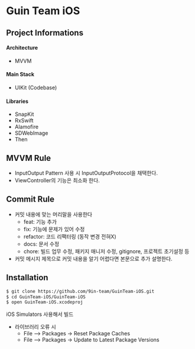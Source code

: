 # Guin Team iOS

## Project Informations
#### Architecture
 - MVVM
#### Main Stack
 - UIKit (Codebase)
#### Libraries
 - SnapKit
 - RxSwift
 - Alamofire
 - SDWebImage
 - Then
 
 
## MVVM Rule
 - InputOutput Pattern 사용 시 InputOutputProtocol을 채택한다.
 - ViewController의 기능은 최소화 한다.


## Commit Rule
* 커밋 내용에 맞는 머리말을 사용한다
  * feat: 기능 추가
  * fix: 기능에 문제가 있어 수정
  * refactor: 코드 리팩터링 (동작 변경 전혀X)
  * docs: 문서 수정
  * chore: 빌드 업무 수정, 패키지 매니저 수정, gitignore, 프로젝트 초기설정 등
* 커밋 메시지 제목으로 커밋 내용을 알기 어렵다면 본문으로 추가 설명한다.


## Installation
```bash
$ git clone https://github.com/9in-team/GuinTeam-iOS.git
$ cd GuinTeam-iOS/GuinTeam-iOS
$ open GuinTeam-iOS.xcodeproj
```


iOS Simulators 사용해서 빌드
* 라이브러리 오류 시
  * File —> Packages -> Reset Package Caches
  * File —> Packages -> Update to Latest Package Versions
